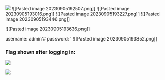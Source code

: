 ![](../../zzImages/Pasted%20image%2020230914180817.png)
![[Pasted image 20230905192507.png]]
![[Pasted image 20230905193016.png]]
![[Pasted image 20230905193227.png]]
![[Pasted image 20230905193446.png]]

![[Pasted image 20230905193636.png]]

username: admin'#
password: '
![[Pasted image 20230905193852.png]]

### Flag shown after logging in:
![](../../zzImages/Pasted%20image%2020230919152706.png)

![](../../zzImages/Pasted%20image%2020230919152539.png)
